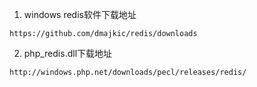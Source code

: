 1. windows redis软件下载地址
```
https://github.com/dmajkic/redis/downloads
```

2. php_redis.dll下载地址
```
http://windows.php.net/downloads/pecl/releases/redis/
```

